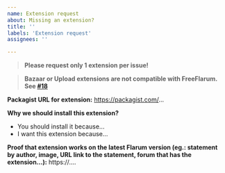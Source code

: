 ```yaml
---
name: Extension request
about: Missing an extension?
title: ''
labels: 'Extension request'
assignees: ''

---
```


> **Please request only 1 extension per issue!**

> **Bazaar or Upload extensions are not compatible with FreeFlarum. See [#18](https://github.com/gwillem/freeflarum.com/issues/18)**

__Packagist URL for extension:__
https://packagist.com/...

__Why we should install this extension?__
- You should install it because...
- I want this extension because...

__Proof that extension works on the latest Flarum version (eg.: statement by author, image, URL link to the statement, forum that has the extension...):__
https://....
